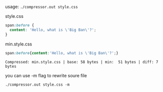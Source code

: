 usage:
`
./compressor.out style.css
`


style.css
```css
span:before {
  content: 'Hello, what is \'Big Ban\'?';
}
```

min.style.css
```css
span:before{content:'Hello, what is \'Big Ban\'?';}
```

`
Compressed: min.style.css
  | base: 58 bytes
  | min:  51 bytes
  | diff: 7 bytes
`


you can use -m flag to rewrite soure file

`
./compressor.out style.css -m
`
